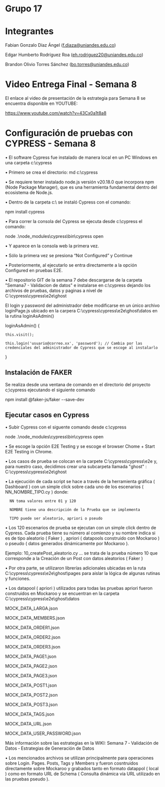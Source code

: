 # Grupo 17

# Integrantes
Fabian Gonzalo Díaz Ángel (f.diaza@uniandes.edu.co)

Edgar Humberto Rodríguez Roa (eh.rodriguez20@uniandes.edu.co)

Brandon Olivio Torres Sánchez (bo.torres@uniandes.edu.co)

# Video Entrega Final - Semana 8

El enlace al video de presentación de la estrategia para Semana 8 se encuentra disponible en YOUTUBE:

https://www.youtube.com/watch?v=43Cx0a1t8a8

# Configuración de pruebas con CYPRESS - Semana 8

•	El software Cypress fue instalado de manera local en un PC Windows en una carpeta c:\cypress

•	Primero se crea el directorio: md c:\cypress

•	Se requiere tener instalado node.js versión v20.18.0 que incorpora npm (Node Package Manager), que es una herramienta fundamental dentro del ecosistema de Node.js.

•	Dentro de la carpeta c:\ se instaló Cypress con el comando:

  npm install cypress
  
•	Para correr la consola del Cypress se ejecuta desde c:\cypress el comando:

  node  .\node_modules\cypress\bin\cypress open      
  
• Y aparece en la consola web la primera vez.

• Sólo la primera vez se presiona “Not Configured” y Continue

• Posteriormente, al ejecutarlo se entra directamente a la opción Configured en pruebas E2E.

• El repositorio GIT de la semana 7 debe descargarse de la carpeta "Semana7 - Validacion de datos" e instalarse en c:\cypress dejando los archivos de pruebas, datos y paginas a nivel de C:\cypress\cypress\e2e\ghost

El login y password del administrador debe modificarse en un único archivo loginPage.js ubicado en la carpera C:\cypress\cypress\e2e\ghost\datos en la rutina loginAsAdmin()

  loginAsAdmin() {
  
    this.visit();
    
    this.login('usuario@correo.xx', 'password'); // Cambia por las credenciales del administrador de Cypress que se escoge al instalarlo
    
  }

## Instalación de FAKER

Se realiza desde una ventana de comando en el directorio del proyecto c;\cypress ejecutando el siguiente comando 

npm install @faker-js/faker --save-dev
  
## Ejecutar casos en Cypress

• Subir Cypress con el siguente comando desde c:\cypress

node .\node_modules\cypress\bin\cypress open

• Se escoge la opción E2E Testing y se escoge el browser Chome + Start E2E Testing in Chrome.

• Los casos de prueba se colocan en la carpete C:\cypress\cypress\e2e y, para nuestro caso, decidimos crear una subcarpeta llamada "ghost" : C:\cypress\cypress\e2e\ghost

• La ejecución de cada script se hace a través de la herramienta gráfica ( Dashboard ) con un simple click sobre cada uno de los escenarios ( NN_NOMBRE_TIPO.cy ) donde:

      NN toma valores entre 01 y 120

      NOMBRE tiene una descripción de la Prueba que se implementa

      TIPO puede ser aleatorio, apriori o pseudo 

• Los 120 escenarios de prueba se ejecutan con un simple click dentro de Cypress. Cada prueba tiene su número al comienzo y su nombre indica si es de tipo aleatorio ( Faker ) , apriori ( datapools construido con Mockaroo ) o pseudo ( datos generados dinámicamente por Mockaroo ).

Ejemplo: 10_createPost_aleatorio.cy     ... se trata de la prueba número 10 que corresponde a la Creación de un Post con datos aleatorios ( Faker )

• Por otra parte, se utilizaron librerías adicionales ubicadas en la ruta C:\cypress\cypress\e2e\ghost\pages para aislar la lógica de algunas rutinas y funciones. 

• Los datapool ( apriori ) utilizados para todas las pruebas apriori fueron construidos en Mockaroo y se encuentran en la carpeta C:\cypress\cypress\e2e\ghost\datos

MOCK_DATA_LARGA.json

MOCK_DATA_MEMBERS.json

MOCK_DATA_ORDER1.json

MOCK_DATA_ORDER2.json

MOCK_DATA_ORDER3.json

MOCK_DATA_PAGE1.json

MOCK_DATA_PAGE2.json

MOCK_DATA_PAGE3.json

MOCK_DATA_POST1.json

MOCK_DATA_POST2.json

MOCK_DATA_POST3.json

MOCK_DATA_TAGS.json

MOCK_DATA_URL.json

MOCK_DATA_USER_PASSWORD.json

Más información sobre las estrategias en la WIKI: Semana 7 ‐ Validación de Datos ‐ Estrategias de Generación de Datos

• Los mencionados archivos se utilizan principalmente para operaciones sobre Login. Pages. Posts, Tags y Members y fueron cosntruidos directamente sobre Mockaroo y grabados tanto en formato datappol ( local )
  como en formato URL de Schema  ( Consulta dinámica vía URL utilizado en las pruebas pseudo ).








